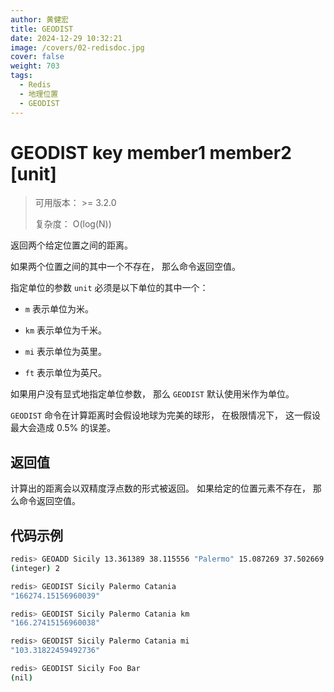 ```yaml
---
author: 黄健宏
title: GEODIST
date: 2024-12-29 10:32:21
image: /covers/02-redisdoc.jpg
cover: false
weight: 703
tags:
  - Redis
  - 地理位置
  - GEODIST
---
```


# GEODIST key member1 member2 [unit]

> 可用版本： >= 3.2.0
> 
> 复杂度： O(log(N))

返回两个给定位置之间的距离。

如果两个位置之间的其中一个不存在， 那么命令返回空值。

指定单位的参数 `unit` 必须是以下单位的其中一个：

- `m` 表示单位为米。
    
- `km` 表示单位为千米。
    
- `mi` 表示单位为英里。
    
- `ft` 表示单位为英尺。
    

如果用户没有显式地指定单位参数， 那么 `GEODIST` 默认使用米作为单位。

`GEODIST` 命令在计算距离时会假设地球为完美的球形， 在极限情况下， 这一假设最大会造成 0.5% 的误差。

## 返回值

计算出的距离会以双精度浮点数的形式被返回。 如果给定的位置元素不存在， 那么命令返回空值。

## 代码示例

```bash
redis> GEOADD Sicily 13.361389 38.115556 "Palermo" 15.087269 37.502669 "Catania"
(integer) 2

redis> GEODIST Sicily Palermo Catania
"166274.15156960039"

redis> GEODIST Sicily Palermo Catania km
"166.27415156960038"

redis> GEODIST Sicily Palermo Catania mi
"103.31822459492736"

redis> GEODIST Sicily Foo Bar
(nil)
```
